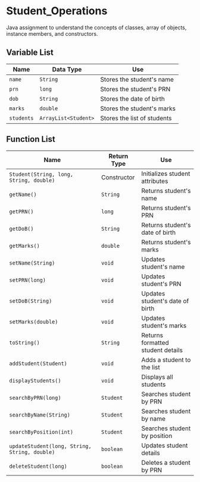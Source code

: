 # Student_Operations
Java assignment to understand the concepts of classes, array of objects, instance members, and constructors.

## Variable List

| Name     | Data Type         | Use                         |
|----------|------------------|-----------------------------|
| `name`   | `String`         | Stores the student's name  |
| `prn`    | `long`           | Stores the student's PRN   |
| `dob`    | `String`         | Stores the date of birth   |
| `marks`  | `double`         | Stores the student's marks |
| `students` | `ArrayList<Student>` | Stores the list of students |

## Function List

| Name                | Return Type  | Use                                  |
|---------------------|-------------|--------------------------------------|
| `Student(String, long, String, double)` | Constructor | Initializes student attributes |
| `getName()`        | `String`     | Returns student's name              |
| `getPRN()`         | `long`       | Returns student's PRN               |
| `getDoB()`         | `String`     | Returns student's date of birth     |
| `getMarks()`       | `double`     | Returns student's marks             |
| `setName(String)`  | `void`       | Updates student's name              |
| `setPRN(long)`     | `void`       | Updates student's PRN               |
| `setDoB(String)`   | `void`       | Updates student's date of birth     |
| `setMarks(double)` | `void`       | Updates student's marks             |
| `toString()`       | `String`     | Returns formatted student details   |
| `addStudent(Student)` | `void`    | Adds a student to the list          |
| `displayStudents()` | `void`      | Displays all students               |
| `searchByPRN(long)` | `Student`   | Searches student by PRN             |
| `searchByName(String)` | `Student` | Searches student by name            |
| `searchByPosition(int)` | `Student` | Searches student by position        |
| `updateStudent(long, String, String, double)` | `boolean` | Updates student details |
| `deleteStudent(long)` | `boolean` | Deletes a student by PRN            |



